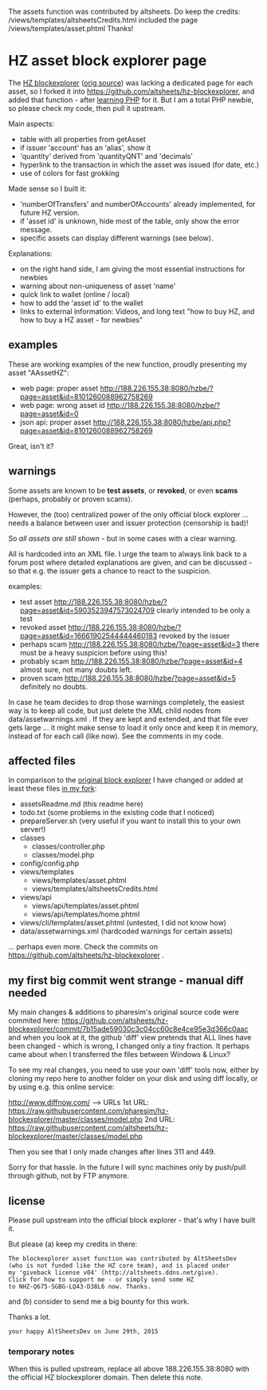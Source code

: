 The assets function was contributed by altsheets. Do keep the credits:
/views/templates/altsheetsCredits.html  included the page
/views/templates/asset.phtml Thanks!

# HZ asset block explorer page
The [HZ blockexplorer](https://explorer.horizonplatform.io) ([orig source](https://github.com/pharesim/hz-blockexplorer)) was lacking a dedicated page for each asset, so I forked it into https://github.com/altsheets/hz-blockexplorer, and added that function - after [learning PHP](https://twitter.com/altsheets/status/615379388679483392) for it. But I am a total PHP newbie, so please check my code, then pull it upstream.

Main aspects:
* table with all properties from getAsset
* if issuer 'account' has an 'alias', show it
* 'quantity' derived from 'quantityQNT' and 'decimals'
* hyperlink to the transaction in which the asset was issued (for date, etc.)
* use of colors for fast grokking

Made sense so I built it:
* 'numberOfTransfers' and numberOfAccounts' already implemented, for future HZ version.
* if 'asset id' is unknown, hide most of the table, only show the error message. 
* specific assets can display different warnings (see below).

Explanations:
* on the right hand side, I am giving the most essential instructions for newbies
* warning about non-uniqueness of asset 'name'
* quick link to wallet (online / local)
* how to add the 'asset id' to the wallet
* links to external information: Videos, and long text "how to buy HZ, and how to buy a HZ asset - for newbies"

## examples

These are working examples of the new function, proudly presenting my asset "AAssetHZ":

* web page: proper asset http://188.226.155.38:8080/hzbe/?page=asset&id=8101260088962758269
* web page: wrong asset id http://188.226.155.38:8080/hzbe/?page=asset&id=0
* json api: proper asset http://188.226.155.38:8080/hzbe/api.php?page=asset&id=8101260088962758269

Great, isn't it?

## warnings
Some assets are known to be **test assets**, or **revoked**, or even **scams** (perhaps, probably or proven scams). 

However, the (too) centralized power of the only official block explorer ... needs a balance between user and issuer protection (censorship is bad)!  

So *all assets are still shown* - but in some cases with a clear warning.

All is hardcoded into an XML file. I urge the team to always link back to a forum post where detailed explanations are given, and can be discussed - so that e.g. the issuer gets a chance to react to the suspicion.  

examples:
* test asset http://188.226.155.38:8080/hzbe/?page=asset&id=5903523947573024709 clearly intended to be only a test
* revoked asset  http://188.226.155.38:8080/hzbe/?page=asset&id=16661902544444460183 revoked by the issuer
* perhaps scam http://188.226.155.38:8080/hzbe/?page=asset&id=3 there must be a heavy suspicion before using this!
* probably scam http://188.226.155.38:8080/hzbe/?page=asset&id=4 almost sure, not many doubts left. 
* proven scam http://188.226.155.38:8080/hzbe/?page=asset&id=5 definitely no doubts.

In case he team decides to drop those warnings completely, the easiest way is to keep all code, but just delete the XML child nodes from data/assetwarnings.xml . If they are kept and extended, and that file ever gets large ... it might make sense to load it only once and keep it in memory, instead of for each call (like now). See the comments in my code. 

## affected files
In comparison to the [original block explorer](https://github.com/pharesim/hz-blockexplorer) I have changed or added at least these files [in my fork](https://github.com/altsheets/hz-blockexplorer): 

* assetsReadme.md (this readme here)
* todo.txt (some problems in the existing code that I noticed)
* prepareServer.sh (very useful if you want to install this to your own server!)
* classes
  * classes/controller.php
  * classes/model.php
* config/config.php
* views/templates
  * views/templates/asset.phtml
  * views/templates/altsheetsCredits.html
* views/api
  * views/api/templates/asset.phtml
  * views/api/templates/home.phtml
* views/cli/templates/asset.phtml (untested, I did not know how)
* data/assetwarnings.xml (hardcoded warnings for certain assets)

... perhaps even more. Check the commits on https://github.com/altsheets/hz-blockexplorer .

## my first big commit went strange - manual diff needed
My main changes & additions to pharesim's original source code were commited here: https://github.com/altsheets/hz-blockexplorer/commit/7b15ade59030c3c04cc60c8e4ce95e3d366c0aac and when you look at it, the github 'diff' view pretends that ALL lines have been changed - which is wrong, I changed only a tiny fraction. It perhaps came about when I transferred the files between Windows & Linux?

To see my real changes, you need to use your own 'diff' tools now, either by cloning my repo here to another folder on your disk and using diff locally, or by using e.g. this online service:

http://www.diffnow.com/ --> URLs
1st URL: https://raw.githubusercontent.com/pharesim/hz-blockexplorer/master/classes/model.php
2nd URL: https://raw.githubusercontent.com/altsheets/hz-blockexplorer/master/classes/model.php

Then you see that I only made changes after lines 311 and 449.

Sorry for that hassle. In the future I will sync machines only by push/pull through github, not by FTP anymore. 
 
 
## license
Please pull upstream into the official block explorer - that's why I have built it.

But please (a) keep my credits in there: 

    The blockexplorer asset function was contributed by AltSheetsDev 
    (who is not funded like the HZ core team), and is placed under 
    my 'giveback license v04' (http://altsheets.ddns.net/give).
    Click for how to support me - or simply send some HZ 
    to NHZ-Q675-SGBG-LQ43-D38L6 now. Thanks.

and (b) consider to send me a big bounty for this work.

Thanks a lot.

    your happy AltSheetsDev on June 29th, 2015
       

### temporary notes
When this is pulled upstream, replace all above 188.226.155.38:8080 with the official HZ blockexplorer domain. Then delete this note.
